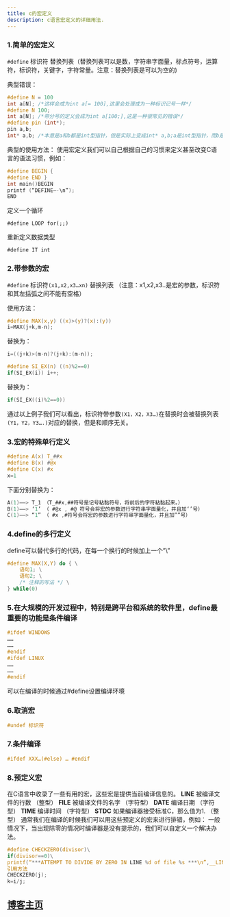 ```yaml
---
title: c的宏定义
description: c语言宏定义的详细用法.
---
```


### 1.简单的宏定义

`#define` 标识符 替换列表（替换列表可以是数，字符串字面量，标点符号，运算符，标识符，关键字，字符常量。注意：替换列表是可以为空的)

典型错误：

```c
#define N = 100
int a[N]; /*这样会成为int a[= 100],这里会处理成为一种标识记号一样*/
#define N 100;
int a[N]; /*带分号的定义会成为int a[100;],这是一种很常见的错误*/
#define pin (int*);
pin a,b;
int* a,b; /*本意是a和b都是int型指针，但是实际上变成int* a,b;a是int型指针，而b是int型变量。这是应该使用typedef来代替define，这样a和b就都是int型指针了。*/
```

典型的使用方法：
使用宏定义我们可以自己根据自己的习惯来定义甚至改变C语言的语法习惯，例如：

```c
#define BEGIN {
#define END }
int main()BEGIN
printf (“DEFINE—-\n”);
END
```

定义一个循环

`#define LOOP for(;;)`

重新定义数据类型

`#define IT int`

### 2.带参数的宏

`#define` 标识符`(x1,x2,x3…xn)` 替换列表  （注意：x1,x2,x3..是宏的参数，标识符和其左括弧之间不能有空格）

使用方法：

```c
#define MAX(x,y) ((x)>(y)?(x):(y))
i=MAX(j+k,m-n);
```

替换为：

```c
i=((j+k)>(m-n)?(j+k):(m-n));
```

```c
#define SI_EX(n) ((n)%2==0)
if(SI_EX(i)) i++;
```

替换为：

```c
if(SI_EX((i)%2==0))
```

通过以上例子我们可以看出，标识符带参数`(X1，X2，X3…)`在替换时会被替换列表`(Y1，Y2，Y3….)`对应的替换，但是和顺序无关。

### 3.宏的特殊单行定义

```c
#define A(x) T_##x
#define B(x) #@x
#define C(x) #x
x=1
```

下面分别替换为：

```c
A(1)——> T_1 （T_##x,##符号是记号粘黏符号，将前后的字符粘黏起来。）
B(1)——> ‘1’ （ #@x , #@ 符号会将宏的参数进行字符串字面量化，并且加‘’号）
C(1)——> “1” （ #x ,#符号会将宏的参数进行字符串字面量化，并且加””号）
```

### 4.define的多行定义

define可以替代多行的代码，在每一个换行的时候加上一个”\”

```c
#define MAX(X,Y) do { \
    语句1; \
    语句2; \
    /* 注释的写法 */ \
} while(0)
```

### 5.在大规模的开发过程中，特别是跨平台和系统的软件里，define最重要的功能是条件编译

```c
#ifdef WINDOWS
……
……
#endif
#ifdef LINUX
……
……
#endif
```

可以在编译的时候通过#define设置编译环境

### 6.取消宏

```c
#undef 标识符
```

### 7.条件编译

```c
#ifdef XXX…(#else) … #endif
```

### 8.预定义宏

在C语言中收录了一些有用的宏，这些宏是提供当前编译信息的。
__LINE__        被编译文件的行数
（整型）
__FILE__  被编译文件的名字 （字符型）
__DATE__  编译日期 （字符型）
__TIME__  编译时间 （字符型）
__STDC__  如果编译器接受标准C，那么值为1. （整型）
通常我们在编译的时候我们可以用这些预定义的宏来进行排错，例如：
一般情况下，当出现除零的情况时编译器是没有提示的，我们可以自定义一个解决办法。

```c
#define CHECKZERO(divisor)\
if(divisor==0)\
printf(“***ATTEMPT TO DIVIDE BY ZERO IN LINE %d of file %s ***\n”,__LINE__,__FILE__);\
引用方法
CHECKZERO(j);
k=i/j;
```

## [博客主页](https://blog.maxiang.vip/)
